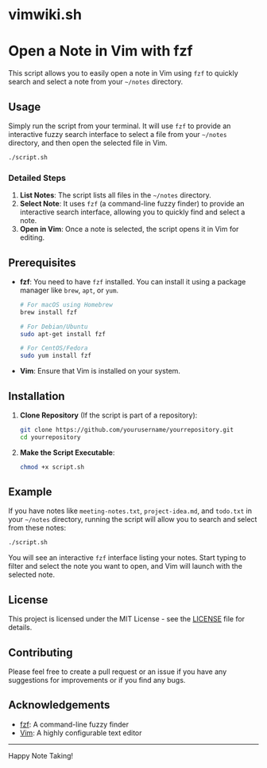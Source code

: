 # vimwiki.sh

# Open a Note in Vim with fzf

This script allows you to easily open a note in Vim using `fzf` to quickly search and select a note from your `~/notes` directory.

## Usage

Simply run the script from your terminal. It will use `fzf` to provide an interactive fuzzy search interface to select a file from your `~/notes` directory, and then open the selected file in Vim.

```sh
./script.sh
```

### Detailed Steps

1. **List Notes**: The script lists all files in the `~/notes` directory.
2. **Select Note**: It uses `fzf` (a command-line fuzzy finder) to provide an interactive search interface, allowing you to quickly find and select a note.
3. **Open in Vim**: Once a note is selected, the script opens it in Vim for editing.

## Prerequisites

- **fzf**: You need to have `fzf` installed. You can install it using a package manager like `brew`, `apt`, or `yum`.
  
  ```sh
  # For macOS using Homebrew
  brew install fzf

  # For Debian/Ubuntu
  sudo apt-get install fzf

  # For CentOS/Fedora
  sudo yum install fzf
  ```

- **Vim**: Ensure that Vim is installed on your system.

## Installation

1. **Clone Repository** (If the script is part of a repository):

    ```sh
    git clone https://github.com/yourusername/yourrepository.git
    cd yourrepository
    ```

2. **Make the Script Executable**:

    ```sh
    chmod +x script.sh
    ```

## Example

If you have notes like `meeting-notes.txt`, `project-idea.md`, and `todo.txt` in your `~/notes` directory, running the script will allow you to search and select from these notes:

```sh
./script.sh
```

You will see an interactive `fzf` interface listing your notes. Start typing to filter and select the note you want to open, and Vim will launch with the selected note.

## License

This project is licensed under the MIT License - see the [LICENSE](LICENSE) file for details.

## Contributing

Please feel free to create a pull request or an issue if you have any suggestions for improvements or if you find any bugs.

## Acknowledgements

- [fzf](https://github.com/junegunn/fzf): A command-line fuzzy finder
- [Vim](https://www.vim.org/): A highly configurable text editor

---

Happy Note Taking!

